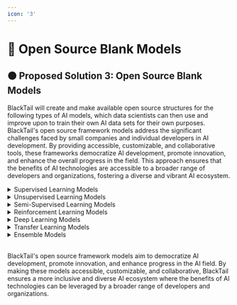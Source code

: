 ```yaml
---
icon: '3'
---
```


# 📙 Open Source Blank Models

## 🟠 Proposed Solution 3: Open Source Blank Models <a href="#sqyw64" id="sqyw64"></a>

BlackTail will create and make available open source structures for the following types of AI models, which data scientists can then use and improve upon to train their own AI data sets for their own purposes. BlackTail's open source framework models address the significant challenges faced by small companies and individual developers in AI development. By providing accessible, customizable, and collaborative tools, these frameworks democratize AI development, promote innovation, and enhance the overall progress in the field. This approach ensures that the benefits of AI technologies are accessible to a broader range of developers and organizations, fostering a diverse and vibrant AI ecosystem.

<details>

<summary>Supervised Learning Models</summary>

* _**Description:**_\
  Supervised learning models can be used for applications such as spam detection, image classification, and medical diagnosis. Open source supervised learning frameworks will provide pre-built models that can be fine-tuned with specific datasets, reducing development time and costs.

<!---->

* _**Use Case:**_\
  A small healthcare startup can use a pre-built supervised learning model to develop a diagnostic tool for detecting diseases from medical images, significantly reducing the time and cost required to develop such a tool from scratch.

</details>

<details>

<summary>Unsupervised Learning Models</summary>

* _**Description:**_\
  Unsupervised learning models are useful for clustering, anomaly detection, and association mining. Open source unsupervised learning frameworks enable developers to explore data patterns without labeled data.

<!---->

* _**Use Case:**_\
  An e-commerce company can use an unsupervised learning model to segment customers based on purchasing behavior, enhancing targeted marketing strategies without needing labeled data.

</details>

<details>

<summary>Semi-Supervised Learning Models</summary>

* _**Description:**_\
  Semi-supervised learning models are valuable when labeled data is scarce. Open source frameworks for semi-supervised learning can help developers leverage both labeled and unlabeled data.

<!---->

* _**Use Case:**_\
  A social media analytics firm can use a semi-supervised model to better understand user sentiment by leveraging a mix of labeled and unlabeled posts.

</details>

<details>

<summary>Reinforcement Learning Models</summary>

* _**Description:**_\
  Reinforcement learning models are applicable in robotics, gaming, and autonomous systems. Open source reinforcement learning frameworks can accelerate the development of AI systems that learn through interaction with their environment.

<!---->

* _**Use Case:**_\
  A robotics startup can utilize reinforcement learning frameworks to develop autonomous navigation systems for drones, enhancing their capability to learn and adapt to various environments.

</details>

<details>

<summary>Deep Learning Models</summary>

* _**Description:**_\
  Deep learning models are essential for tasks involving image and speech recognition, natural language processing, and more. Open source deep learning frameworks provide access to state-of-the-art neural network architectures.

<!---->

* _**Use Case:**_\
  An individual developer can use an open source deep learning framework to create an advanced speech recognition system for a voice-controlled application, leveraging pre-existing models to enhance accuracy.

</details>

<details>

<summary>Transfer Learning Models</summary>

* _**Description:**_\
  Transfer learning models allow developers to adapt pre-trained models for new tasks with limited data. Open source transfer learning frameworks can significantly reduce the need for extensive computational resources.

<!---->

* _**Use Case:**_\
  A small tech company can use transfer learning to adapt a pre-trained image recognition model for identifying specific objects in a niche market, saving time and computational resources.

</details>

<details>

<summary>Ensemble Models</summary>

* _**Description:**_\
  Ensemble models combine multiple algorithms to improve performance. Open source frameworks for ensemble learning can help developers create more robust and accurate models.

<!---->

* _**Use Case:**_\
  A financial technology firm can use ensemble models to improve the accuracy of credit scoring systems by combining various predictive algorithms.

</details>

\
BlackTail's open source framework models aim to democratize AI development, promote innovation, and enhance progress in the AI field. By making these models accessible, customizable, and collaborative, BlackTail ensures a more inclusive and diverse AI ecosystem where the benefits of AI technologies can be leveraged by a broader range of developers and organizations.
